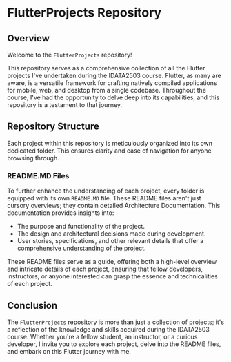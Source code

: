# FlutterProjects Repository

## Overview

Welcome to the `FlutterProjects` repository!

This repository serves as a comprehensive collection of all the Flutter projects I've undertaken during the IDATA2503 course. Flutter, as many are aware, is a versatile framework for crafting natively compiled applications for mobile, web, and desktop from a single codebase. Throughout the course, I've had the opportunity to delve deep into its capabilities, and this repository is a testament to that journey.

## Repository Structure

Each project within this repository is meticulously organized into its own dedicated folder. This ensures clarity and ease of navigation for anyone browsing through. 

### README.MD Files

To further enhance the understanding of each project, every folder is equipped with its own `README.MD` file. These README files aren't just cursory overviews; they contain detailed Architecture Documentation. This documentation provides insights into:

- The purpose and functionality of the project.
- The design and architectural decisions made during development.
- User stories, specifications, and other relevant details that offer a comprehensive understanding of the project.

These README files serve as a guide, offering both a high-level overview and intricate details of each project, ensuring that fellow developers, instructors, or anyone interested can grasp the essence and technicalities of each project.

## Conclusion

The `FlutterProjects` repository is more than just a collection of projects; it's a reflection of the knowledge and skills acquired during the IDATA2503 course. Whether you're a fellow student, an instructor, or a curious developer, I invite you to explore each project, delve into the README files, and embark on this Flutter journey with me.
